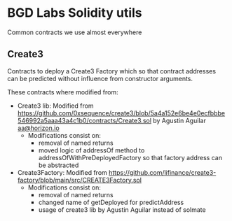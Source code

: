 # BGD Labs Solidity utils

Common contracts we use almost everywhere


## Create3
Contracts to deploy a Create3 Factory which so that contract addresses can be predicted without influence from
constructor arguments.

These contracts where modified from:
- Create3 lib:
Modified from https://github.com/0xsequence/create3/blob/5a4a152e6be4e0ecfbbbe546992a5aaa43a4c1b0/contracts/Create3.sol by Agustin Aguilar <aa@horizon.io>
  - Modifications consist on:
    - removal of named returns
    - moved logic of addressOf method to addressOfWithPreDeployedFactory so that factory address can be abstracted
- Create3Factory:
Modified from https://github.com/lifinance/create3-factory/blob/main/src/CREATE3Factory.sol
  - Modifications consist on:
    - removal of named returns
    - changed name of getDeployed for predictAddress
    - usage of create3 lib by Agustin Aguilar instead of solmate
